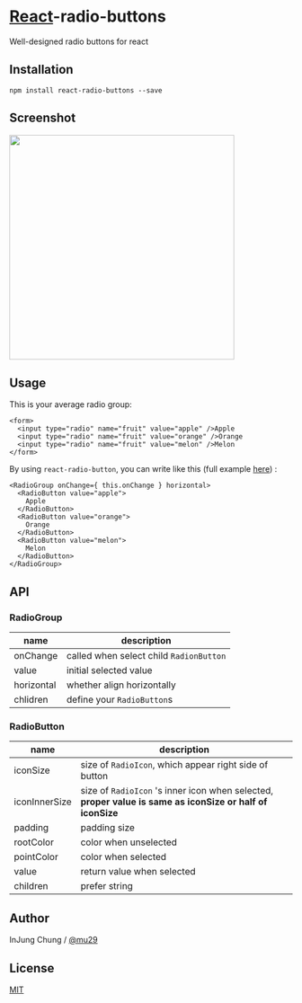 # [React](http://facebook.github.io/react/)-radio-buttons
Well-designed radio buttons for react

## Installation
```
npm install react-radio-buttons --save
```

## Screenshot
<img src="https://raw.githubusercontent.com/mu29/react-radio-button/master/example/example.png" width="400" />

## Usage
This is your average radio group:
```
<form>
  <input type="radio" name="fruit" value="apple" />Apple
  <input type="radio" name="fruit" value="orange" />Orange
  <input type="radio" name="fruit" value="melon" />Melon
</form>
```
By using `react-radio-button`, you can write like this (full example [here](https://github.com/mu29/react-radio-button/blob/master/example/example.js)) :
```
<RadioGroup onChange={ this.onChange } horizontal>
  <RadioButton value="apple">
    Apple
  </RadioButton>
  <RadioButton value="orange">
    Orange
  </RadioButton>
  <RadioButton value="melon">
    Melon
  </RadioButton>
</RadioGroup>
```

## API
### RadioGroup
| name     | description    | 
|----------|----------------|
|onChange|called when select child `RadionButton`|
|value|initial selected value|
|horizontal|whether align horizontally|
|chlidren|define your `RadioButton`s|

### RadioButton
| name     | description    | 
|----------|----------------|
|iconSize|size of `RadioIcon`, which appear right side of button|
|iconInnerSize|size of `RadioIcon` 's inner icon when selected, **proper value is same as iconSize or half of iconSize**|
|padding|padding size|
|rootColor|color when unselected|
|pointColor|color when selected|
|value|return value when selected|
|children|prefer string|

## Author

InJung Chung / [@mu29](http://mu29.github.io/)

## License

[MIT](./LICENSE)
